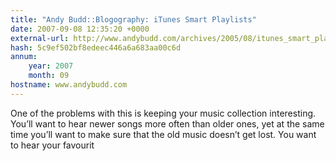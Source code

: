 ```yaml
---
title: "Andy Budd::Blogography: iTunes Smart Playlists"
date: 2007-09-08 12:35:20 +0000
external-url: http://www.andybudd.com/archives/2005/08/itunes_smart_playlists/
hash: 5c9ef502bf8edeec446a6a683aa00c6d
annum:
    year: 2007
    month: 09
hostname: www.andybudd.com
---
```


One of the problems with this is keeping your music collection interesting. You’ll want to hear newer songs more often than older ones, yet at the same time you’ll want to make sure that the old music doesn’t get lost. You want to hear your favourit
